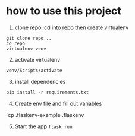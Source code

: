 # how to use this project

1. clone repo, cd into repo then create virtualenv

```
git clone repo...
cd repo
virtualenv venv
```

2. activate virtualenv

`venv/Scripts/activate`

3. install dependencies

`pip install -r requirements.txt`

4. Create env file and fill out variables

`cp .flaskenv-example .flaskenv

5. Start the app
`flask run`